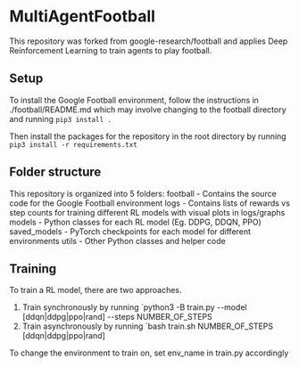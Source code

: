 # MultiAgentFootball

This repository was forked from google-research/football and applies Deep Reinforcement Learning to train agents to play football.

## Setup

To install the Google Football environment, follow the instructions in ./football/README.md which may involve changing to the football directory and running 
`pip3 install .`

Then install the packages for the repository in the root directory by running
`pip3 install -r requirements.txt`

## Folder structure

This repository is organized into 5 folders:
football - Contains the source code for the Google Football environment
logs - Contains lists of rewards vs step counts for training different RL models with visual plots in logs/graphs
models - Python classes for each RL model (Eg. DDPG, DDQN, PPO)
saved_models - PyTorch checkpoints for each model for different environments
utils - Other Python classes and helper code

## Training

To train a RL model, there are two approaches.
1. Train synchronously by running `python3 -B train.py --model [ddqn|ddpg|ppo|rand] --steps NUMBER_OF_STEPS
2. Train asynchronously by running `bash train.sh NUMBER_OF_STEPS [ddqn|ddpg|ppo|rand]

To change the environment to train on, set env_name in train.py accordingly
